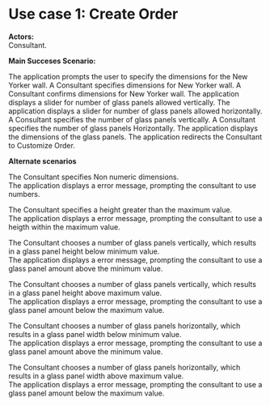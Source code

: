 # Use case 1: Create Order 

**Actors:**  
Consultant. 

**Main Succeses Scenario:**  

The application prompts the user to specify the dimensions for the New Yorker wall.
A Consultant specifies dimensions for New Yorker wall.
A Consultant confirms dimensions for New Yorker wall.
The application displays a slider for number of glass panels allowed vertically.
The application displays a slider for number of glass panels allowed horizontally.
A Consultant specifies the number of glass panels vertically.
A Consultant specifies the number of glass panels Horizontally.
The application displays the dimensions of the glass panels. The application redirects the Consultant to Customize Order.

**Alternate scenarios**  

The Consultant specifies Non numeric dimensions.  
The application displays a error message, prompting the consultant to use numbers.  

The Consultant specifies a height greater than the maximum value.  
The application displays a error message, prompting the consultant to use a heigth within the maximum value.  

The Consultant chooses a number of glass panels vertically, which results in a glass panel height below minimum value.  
The application displays a error message, prompting the consultant to use a glass panel amount above the minimum value. 

The Consultant chooses a number of glass panels vertically, which results in a glass panel height above maximum value.  
The application displays a error message, prompting the consultant to use a glass panel amount below the maximum value. 

The Consultant chooses a number of glass panels horizontally, which results in a glass panel width below minimum value.  
The application displays a error message, prompting the consultant to use a glass panel amount above the minimum value.  

The Consultant chooses a number of glass panels horizontally, which results in a glass panel width above maximum value.  
The application displays a error message, prompting the consultant to use a glass panel amount below the maximum value.  
